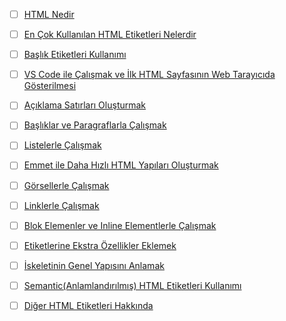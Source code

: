 - [ ] [HTML Nedir](html-nedir/)
- [ ] [En Çok Kullanılan HTML Etiketleri Nelerdir](en-cok-kullanilan-html-etiketleri-nelerdir/)
- [ ] [Başlık Etiketleri Kullanımı](baslik-etiketleri-kullanimi/)
- [ ] [VS Code ile Çalışmak ve İlk HTML Sayfasının Web Tarayıcıda Gösterilmesi](vs-code-ile-calismak-ve-i̇lk-html-sayfasinin-web-tarayicida-gosterilmesi/)
- [ ] [Açıklama Satırları Oluşturmak](aciklama-satirlari-olusturmak/)
- [ ] [Başlıklar ve Paragraflarla Çalışmak](basliklar-ve-paragraflarla-calismak/)
- [ ] [Listelerle Çalışmak](listelerle-calismak/)
- [ ] [Emmet ile Daha Hızlı HTML Yapıları Oluşturmak](emmet-ile-daha-hizli-html-yapilari-olusturmak/)
- [ ] [Görsellerle Çalışmak](gorsellerle-calismak/)
- [ ] [Linklerle Çalışmak](linklerle-calismak/)
- [ ] [Blok Elemenler ve Inline Elementlerle Çalışmak](blok-elemenler-ve-inline-elementlerle-calismak/)
- [ ] [Etiketlerine Ekstra Özellikler Eklemek](etiketlerine-ekstra-ozellikler-eklemek/)
- [ ] [İskeletinin Genel Yapısını Anlamak](i̇skeletinin-genel-yapisini-anlamak/)
- [ ] [Semantic(Anlamlandırılmış) HTML Etiketleri Kullanımı](semanticanlamlandirilmis-html-etiketleri-kullanimi/)
- [ ] [Diğer HTML Etiketleri Hakkında](diger-html-etiketleri-hakkinda/)

